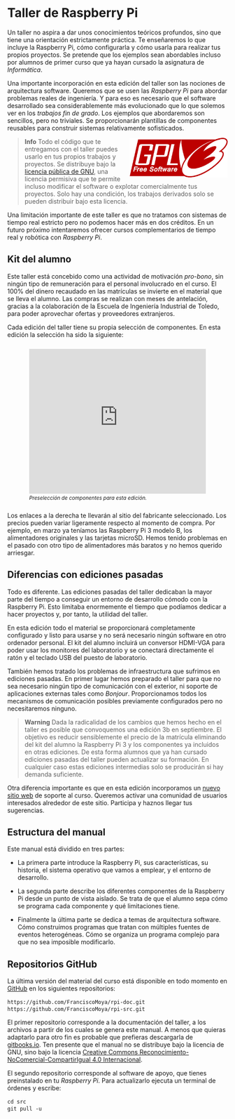 [//]: # (-*- markdown; coding: utf-8 -*-)

# Taller de Raspberry Pi

Un taller no aspira a dar unos conocimientos teóricos profundos, sino
que tiene una orientación estrictamente práctica.  Te enseñaremos lo
que incluye la Raspberry Pi, cómo configurarla y cómo usarla para
realizar tus propios proyectos.  Se pretende que los ejemplos sean
abordables incluso por alumnos de primer curso que ya hayan cursado la
asignatura de *Informática*.

Una importante incorporación en esta edición del taller son las
nociones de arquitectura software.  Queremos que se usen las
*Raspberry Pi* para abordar problemas reales de ingeniería.  Y para
eso es necesario que el software desarrollado sea considerablemente
más evolucionado que lo que solemos ver en los *trabajos fin de
grado*.  Los ejemplos que abordaremos son sencillos, pero no
triviales.  Se proporcionarán plantillas de componentes reusables para
construir sistemas relativamente sofisticados.

> **Info** 
> [<img src="img/gpl3.png" height="90" style="float:right"/>](http://www.gnu.org/licenses/gpl-3.0.en.html)
> Todo el código que te entregamos con el taller puedes usarlo en tus
> propios trabajos y proyectos.  Se distribuye bajo la 
> [licencia pública de GNU](http://www.gnu.org/licenses/gpl-3.0.en.html),
> una licencia permisiva que te permite incluso
> modificar el software o explotar comercialmente tus proyectos.  Solo
> hay una condición, los trabajos derivados solo se pueden distribuir
> bajo esta licencia.

Una limitación importante de este taller es que no tratamos con
sistemas de tiempo real estricto pero no podemos hacer más en dos
créditos.  En un futuro próximo intentaremos ofrecer cursos
complementarios de tiempo real y robótica con *Raspberry Pi*.


## Kit del alumno

Este taller está concebido como una actividad de motivación
*pro-bono*, sin ningún tipo de remuneración para el personal
involucrado en el curso.  El 100% del dinero recaudado en las
matrículas se invierte en el material que se lleva el alumno.  Las
compras se realizan con meses de antelación, gracias a la colaboración
de la Escuela de Ingeniería Industrial de Toledo, para poder
aprovechar ofertas y proveedores extranjeros.

Cada edición del taller tiene su propia selección de componentes.  En
esta edición la selección ha sido la siguiente:

<figure style="padding:10px">
  <iframe src="https://docs.google.com/spreadsheets/d/16aW5zV-DAbm8R-N74DJ7_KGVBSAacWIodptxNJuLd38/pubhtml?gid=1395231998&amp;single=true&amp;headers=false&amp;range=A1:B25&amp;chrome=false&amp;gridlines=false" frameborder="0" style="width:100%;height:330px"></iframe>

  <figcaption style="font-size:smaller; font-style:italic">
  <div style="width:600px">Preselección de componentes para esta edición.</div>
  </figcaption>
</figure>

Los enlaces a la derecha te llevarán al sitio del fabricante
seleccionado.  Los precios pueden variar ligeramente respecto al
momento de compra.  Por ejemplo, en marzo ya teníamos las Raspberry Pi
3 modelo B, los alimentadores originales y las tarjetas microSD.
Hemos tenido problemas en el pasado con otro tipo de alimentadores más
baratos y no hemos querido arriesgar.

## Diferencias con ediciones pasadas

Todo es diferente.  Las ediciones pasadas del taller dedicaban la
mayor parte del tiempo a conseguir un entorno de desarrollo cómodo con
la Raspberry Pi.  Esto limitaba enormemente el tiempo que podíamos
dedicar a hacer proyectos y, por tanto, la utilidad del taller.

En esta edición todo el material se proporcionará completamente
configurado y listo para usarse y no será necesario ningún software en
otro ordenador personal.  El kit del alumno incluirá un conversor
HDMI-VGA para poder usar los monitores del laboratorio y se conectará
directamente el ratón y el teclado USB del puesto de laboratorio.

También hemos tratado los problemas de infraestructura que sufrimos en
ediciones pasadas.  En primer lugar hemos preparado el taller para que
no sea necesario ningún tipo de comunicación con el exterior, ni
soporte de aplicaciones externas tales como *Bonjour*.  Proporcionamos
todos los mecanismos de comunicación posibles previamente configurados
pero no necesitaremos ninguno.

> **Warning** 
> Dada la radicalidad de los cambios que hemos hecho en el
> taller es posible que convoquemos una edición 3b en septiembre.  El
> objetivo es reducir sensiblemente el precio de la matrícula
> eliminando del kit del alumno la Raspberry Pi 3 y los componentes ya
> incluidos en otras ediciones.  De esta forma alumnos que ya han
> cursado ediciones pasadas del taller pueden actualizar su formación.
> En cualquier caso estas ediciones intermedias solo se producirán si
> hay demanda suficiente.

Otra diferencia importante es que en esta edición incorporamos un
[nuevo sitio web](https://sites.google.com/site/tallerraspberrypi/) de
soporte al curso.  Queremos activar una comunidad de usuarios
interesados alrededor de este sitio.  Participa y haznos llegar tus
sugerencias.

## Estructura del manual

Este manual está dividido en tres partes:

* La primera parte introduce la Raspberry Pi, sus características, su
  historia, el sistema operativo que vamos a emplear, y el entorno de
  desarrollo.

* La segunda parte describe los diferentes componentes de la Raspberry
  Pi desde un punto de vista aislado.  Se trata de que el alumno sepa
  cómo se programa cada componente y qué limitaciones tiene.

* Finalmente la última parte se dedica a temas de arquitectura
  software.  Cómo construimos programas que tratan con múltiples
  fuentes de eventos heterogéneas.  Cómo se organiza un programa
  complejo para que no sea imposible modificarlo.

## Repositorios GitHub

La última versión del material del curso está disponible en todo
momento en [GitHub](http://github.com) en los siguientes repositorios:

```
https://github.com/FranciscoMoya/rpi-doc.git
https://github.com/FranciscoMoya/rpi-src.git
```

El primer repositorio corresponde a la documentación del taller, a los
archivos a partir de los cuales se genera este manual.  A menos que
quieras adaptarlo para otro fin es probable que prefieras descargarla
de
[gitbooks.io](https://franciscomoya.gitbooks.io/taller-de-raspberry-pi/).
Ten presente que el manual no se distribuye bajo la licencia de GNU,
sino bajo la licencia
[Creative Commons Reconocimiento-NoComercial-CompartirIgual 4.0 Internacional](http://creativecommons.org/licenses/by-nc-sa/4.0/).

El segundo repositorio corresponde al software de apoyo, que tienes
preinstalado en tu *Raspberry Pi*.  Para actualizarlo ejecuta un
terminal de órdenes y escribe:

```
cd src
git pull -u
```
